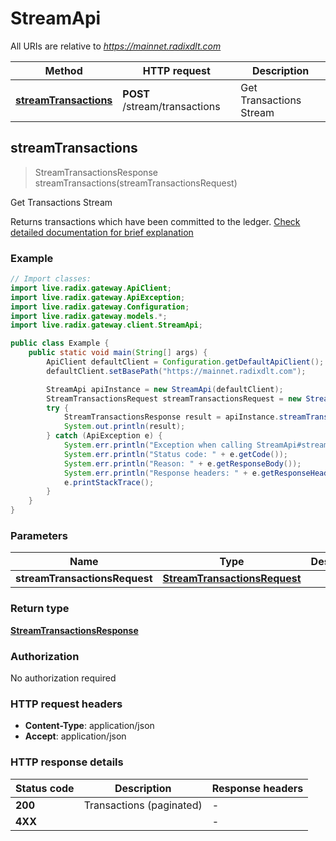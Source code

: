 # StreamApi

All URIs are relative to *https://mainnet.radixdlt.com*

| Method | HTTP request | Description |
|------------- | ------------- | -------------|
| [**streamTransactions**](StreamApi.md#streamTransactions) | **POST** /stream/transactions | Get Transactions Stream |



## streamTransactions

> StreamTransactionsResponse streamTransactions(streamTransactionsRequest)

Get Transactions Stream

Returns transactions which have been committed to the ledger. [Check detailed documentation for brief explanation](#section/Using-the-streamtransactions-endpoint) 

### Example

```java
// Import classes:
import live.radix.gateway.ApiClient;
import live.radix.gateway.ApiException;
import live.radix.gateway.Configuration;
import live.radix.gateway.models.*;
import live.radix.gateway.client.StreamApi;

public class Example {
    public static void main(String[] args) {
        ApiClient defaultClient = Configuration.getDefaultApiClient();
        defaultClient.setBasePath("https://mainnet.radixdlt.com");

        StreamApi apiInstance = new StreamApi(defaultClient);
        StreamTransactionsRequest streamTransactionsRequest = new StreamTransactionsRequest(); // StreamTransactionsRequest | 
        try {
            StreamTransactionsResponse result = apiInstance.streamTransactions(streamTransactionsRequest);
            System.out.println(result);
        } catch (ApiException e) {
            System.err.println("Exception when calling StreamApi#streamTransactions");
            System.err.println("Status code: " + e.getCode());
            System.err.println("Reason: " + e.getResponseBody());
            System.err.println("Response headers: " + e.getResponseHeaders());
            e.printStackTrace();
        }
    }
}
```

### Parameters


| Name | Type | Description  | Notes |
|------------- | ------------- | ------------- | -------------|
| **streamTransactionsRequest** | [**StreamTransactionsRequest**](StreamTransactionsRequest.md)|  | |

### Return type

[**StreamTransactionsResponse**](StreamTransactionsResponse.md)

### Authorization

No authorization required

### HTTP request headers

- **Content-Type**: application/json
- **Accept**: application/json


### HTTP response details
| Status code | Description | Response headers |
|-------------|-------------|------------------|
| **200** | Transactions (paginated) |  -  |
| **4XX** |  |  -  |

